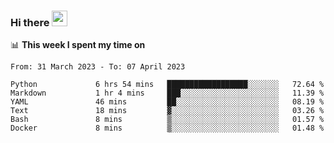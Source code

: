 ### Hi there <a href="https://www.gautamkrishnar.com/"><img src="https://media.giphy.com/media/hvRJCLFzcasrR4ia7z/giphy.gif" width="25px"></a>

📊 **This week I spent my time on**

<!--START_SECTION:waka-->

```text
From: 31 March 2023 - To: 07 April 2023

Python             6 hrs 54 mins   ██████████████████░░░░░░░   72.64 %
Markdown           1 hr 4 mins     ███░░░░░░░░░░░░░░░░░░░░░░   11.39 %
YAML               46 mins         ██░░░░░░░░░░░░░░░░░░░░░░░   08.19 %
Text               18 mins         ▓░░░░░░░░░░░░░░░░░░░░░░░░   03.26 %
Bash               8 mins          ▒░░░░░░░░░░░░░░░░░░░░░░░░   01.57 %
Docker             8 mins          ▒░░░░░░░░░░░░░░░░░░░░░░░░   01.48 %
```

<!--END_SECTION:waka-->
